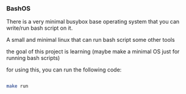 ### BashOS

There is a very minimal busybox base operating system that you can write/run bash script on it.

A small and minimal linux that can run bash script some other tools

the goal of this project is learning (maybe make a minimal OS just for running bash scripts)

for using this, you can run the following code:
```bash

make run

```


